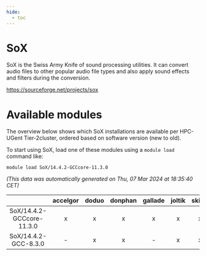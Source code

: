 ```yaml
---
hide:
  - toc
---
```


SoX
===


SoX is the Swiss Army Knife of sound processing utilities. It can convert audio files to other popular audio file types and also apply sound effects and filters during the conversion.

https://sourceforge.net/projects/sox
# Available modules


The overview below shows which SoX installations are available per HPC-UGent Tier-2cluster, ordered based on software version (new to old).

To start using SoX, load one of these modules using a `module load` command like:

```shell
module load SoX/14.4.2-GCCcore-11.3.0
```

*(This data was automatically generated on Thu, 07 Mar 2024 at 18:35:40 CET)*  

| |accelgor|doduo|donphan|gallade|joltik|skitty|
| :---: | :---: | :---: | :---: | :---: | :---: | :---: |
|SoX/14.4.2-GCCcore-11.3.0|x|x|x|x|x|x|
|SoX/14.4.2-GCC-8.3.0|-|x|x|-|x|x|
